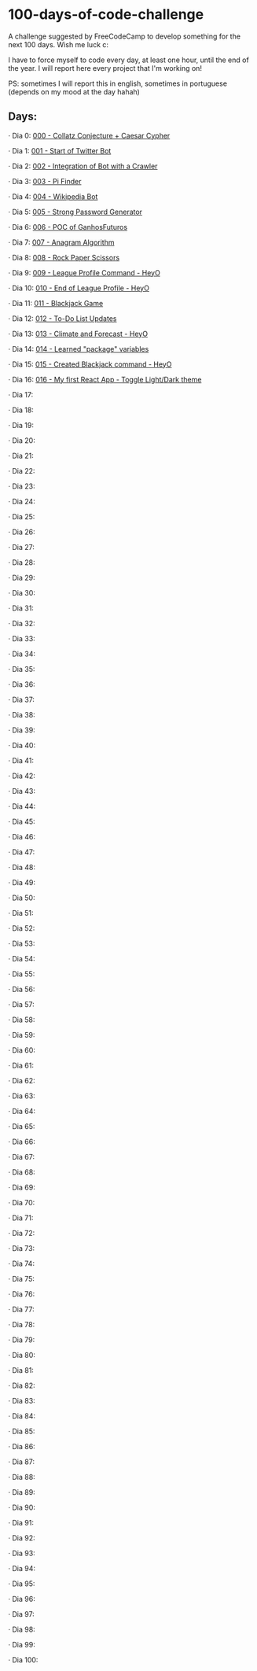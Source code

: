 # 100-days-of-code-challenge
A challenge suggested by FreeCodeCamp to develop something for the next 100 days. Wish me luck c:

I have to force myself to code every day, at least one hour, until the end of the year. I will report here every project that I'm working on!

PS: sometimes I will report this in english, sometimes in portuguese (depends on my mood at the day hahah)
## Days:

· Dia 0: [000 - Collatz Conjecture + Caesar Cypher](https://github.com/hugofolloni/100aysOfCodeChallenge/tree/main/000)

· Dia 1: [001 - Start of Twitter Bot](https://github.com/hugofolloni/100-days-of-code-challenge/tree/main/001)

· Dia 2: [002 - Integration of Bot with a Crawler](https://github.com/hugofolloni/100-days-of-code-challenge/tree/main/002)

· Dia 3: [003 - Pi Finder](https://github.com/hugofolloni/100-days-of-code-challenge/tree/main/003)

· Dia 4: [004 - Wikipedia Bot](https://github.com/hugofolloni/100-days-of-code-challenge/tree/main/004)

· Dia 5: [005 - Strong Password Generator](https://github.com/hugofolloni/100-days-of-code-challenge/tree/main/005) 

· Dia 6: [006 - POC of GanhosFuturos](https://github.com/hugofolloni/100-days-of-code-challenge/tree/main/006) 

· Dia 7: [007 - Anagram Algorithm](https://github.com/hugofolloni/100-days-of-code-challenge/tree/main/007) 

· Dia 8: [008 - Rock Paper Scissors](https://github.com/hugofolloni/100-days-of-code-challenge/tree/main/008) 

· Dia 9: [009 - League Profile Command - HeyO](https://github.com/hugofolloni/100-days-of-code-challenge/tree/main/009)

· Dia 10: [010 - End of League Profile - HeyO](https://github.com/hugofolloni/100-days-of-code-challenge/tree/main/010)

· Dia 11: [011 - Blackjack Game](https://github.com/hugofolloni/100-days-of-code-challenge/tree/main/011)

· Dia 12: [012 - To-Do List Updates](https://github.com/hugofolloni/100-days-of-code-challenge/tree/main/012)

· Dia 13: [013 - Climate and Forecast - HeyO](https://github.com/hugofolloni/100-days-of-code-challenge/tree/main/013)

· Dia 14: [014 - Learned "package" variables](https://github.com/hugofolloni/100-days-of-code-challenge/tree/main/014)

· Dia 15: [015 - Created Blackjack command - HeyO](https://github.com/hugofolloni/100-days-of-code-challenge/tree/main/015)

· Dia 16: [016 - My first React App - Toggle Light/Dark theme](https://github.com/hugofolloni/100-days-of-code-challenge/tree/main/016)

· Dia 17:

· Dia 18:

· Dia 19:

· Dia 20:

· Dia 21: 

· Dia 22: 

· Dia 23: 

· Dia 24: 

· Dia 25: 

· Dia 26: 

· Dia 27:

· Dia 28: 

· Dia 29:

· Dia 30: 

· Dia 31: 

· Dia 32: 

· Dia 33: 

· Dia 34: 

· Dia 35: 

· Dia 36: 

· Dia 37:

· Dia 38: 

· Dia 39:

· Dia 40: 

· Dia 41: 

· Dia 42: 

· Dia 43: 

· Dia 44: 

· Dia 45: 

· Dia 46: 

· Dia 47:

· Dia 48: 

· Dia 49: 

· Dia 50: 

· Dia 51: 

· Dia 52: 

· Dia 53: 

· Dia 54: 

· Dia 55: 

· Dia 56: 

· Dia 57:

· Dia 58:

· Dia 59: 

· Dia 60: 

· Dia 61: 

· Dia 62: 

· Dia 63: 

· Dia 64: 

· Dia 65: 

· Dia 66: 

· Dia 67:

· Dia 68: 

· Dia 69:

· Dia 70:

· Dia 71: 

· Dia 72: 

· Dia 73: 

· Dia 74: 

· Dia 75: 

· Dia 76: 

· Dia 77:

· Dia 78: 

· Dia 79:

· Dia 80: 

· Dia 81: 

· Dia 82: 

· Dia 83: 

· Dia 84: 

· Dia 85: 

· Dia 86: 

· Dia 87:

· Dia 88:

· Dia 89: 

· Dia 90: 

· Dia 91: 

· Dia 92: 

· Dia 93: 

· Dia 94: 

· Dia 95: 

· Dia 96: 

· Dia 97:

· Dia 98: 

· Dia 99:

· Dia 100: 















